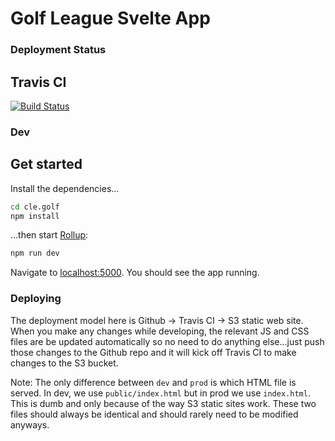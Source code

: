 # Golf League Svelte App

### Deployment Status
## Travis CI
[![Build Status](https://travis-ci.org/mhartman4/cle.golf.svg?branch=master)](https://travis-ci.org/mhartman4/cle.golf)

### Dev

## Get started

Install the dependencies...

```bash
cd cle.golf
npm install
```

...then start [Rollup](https://rollupjs.org):

```bash
npm run dev
```

Navigate to [localhost:5000](http://localhost:5000). You should see the app running.

### Deploying

The deployment model here is Github -> Travis CI -> S3 static web site. When you make any changes while developing, the relevant JS and CSS files are be updated automatically so no need to do anything else...just push those changes to the Github repo and it will kick off Travis CI to make changes to the S3 bucket.

Note: The only difference between `dev` and `prod` is which HTML file is served. In dev, we use `public/index.html` but in prod we use `index.html`. This is dumb and only because of the way S3 static sites work. These two files should always be identical and should rarely need to be modified anyways.